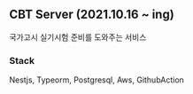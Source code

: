 ## CBT Server (2021.10.16 ~ ing)

국가고시 실기시험 준비를 도와주는 서비스

### Stack

Nestjs, Typeorm, Postgresql, Aws, GithubAction
